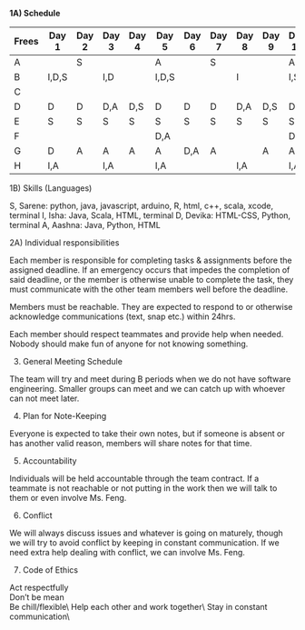 **1A) Schedule**

| Frees | Day 1 | Day 2 | Day 3 | Day 4 | Day 5 | Day 6 | Day 7 | Day 8 | Day 9 | Day 10 |
|---|---|---|---|---|---|---|---|---|---|---|
| A |   | S |   |   | A |   | S |   |   | A |
| B | I,D,S |   | I,D |   | I,D,S |   |   | I |   | I,S |
| C |   |   |   |   |   |   |   |   |   |   |
| D | D | D | D,A | D,S | D | D | D | D,A | D,S | D |
| E | S | S | S | S | S | S | S | S | S | S |
| F |   |   |   |   | D,A |   |   |   |   | D,A |
| G | D | A | A | A | A | D,A | A |   | A | A |
| H | I,A |   | I,A |   | I,A |   |   | I,A |   | I,A |


1B) Skills (Languages)

S, Sarene: python, java, javascript, arduino, R, html, c++, scala, xcode, terminal 
I, Isha: Java, Scala, HTML, terminal 
D, Devika: HTML-CSS, Python, terminal 
A, Aashna: Java, Python, HTML

2A) Individual responsibilities

Each member is responsible for completing tasks & assignments before the assigned deadline. If an emergency occurs that impedes the completion of said deadline, or the member is otherwise unable to complete the task, they must communicate with the other team members well before the deadline.

Members must be reachable. They are expected to respond to or otherwise acknowledge communications (text, snap etc.) within 24hrs.

Each member should respect teammates and provide help when needed. Nobody should make fun of anyone for not knowing something. 



3) General Meeting Schedule

The team will try and meet during B periods when we do not have software engineering. Smaller groups can meet and we can catch up with whoever can not meet later. 

4) Plan for Note-Keeping

Everyone is expected to take their own notes, but if someone is absent or has another valid reason, members will share notes for that time.  

5) Accountability

Individuals will be held accountable through the team contract. If a teammate is not reachable or not putting in the work then we will talk to them or even involve Ms. Feng. 

6) Conflict

We will always discuss issues and whatever is going on maturely, though we will try to avoid conflict by keeping in constant communication. If we need extra help dealing with conflict, we can involve Ms. Feng. 

7) Code of Ethics

Act respectfully\
Don’t be mean\
Be chill/flexible\ 
Help each other and work together\ 
Stay in constant communication\


